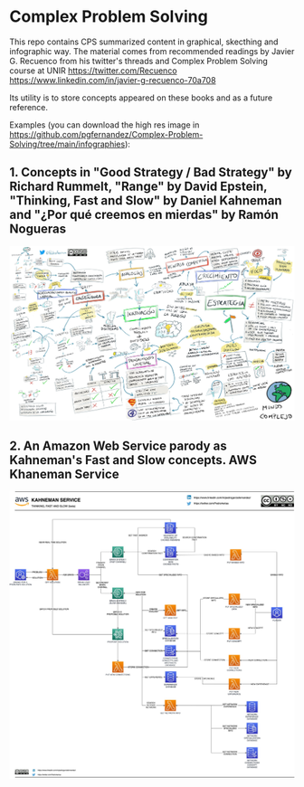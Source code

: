 # Complex Problem Solving

This repo contains CPS summarized content in graphical, skecthing and infographic way.
The material comes from recommended readings by Javier G. Recuenco from his twitter's threads and Complex Problem Solving course at UNIR https://twitter.com/Recuenco https://www.linkedin.com/in/javier-g-recuenco-70a708

Its utility is to store concepts appeared on these books and as a future reference.

Examples (you can download the high res image in https://github.com/pgfernandez/Complex-Problem-Solving/tree/main/infographies):

## 1. Concepts in "Good Strategy / Bad Strategy" by Richard Rummelt, "Range" by David Epstein, "Thinking, Fast and Slow" by Daniel Kahneman and "¿Por qué creemos en mierdas" by Ramón Nogueras

![Alt text](infographies/lowres/CPS1.jpg?raw=true "App")

## 2. An Amazon Web Service parody as Kahneman's Fast and Slow concepts. AWS Khaneman Service

![Alt text](infographies/lowres/AWS1.jpg?raw=true "App")
